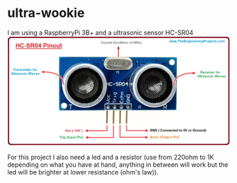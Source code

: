 # ultra-wookie

I am using a RaspberryPi 3B+ and a ultrasonic sensor HC-SR04
[![INSERT YOUR GRAPHIC HERE](img/HC-SR04.jpg)]()

For this project I also need a led and a resistor (use from 220ohm to 1K depending on what you have at hand, anything in between will work but the led will be brighter at lower resistance (ohm's law)).  



